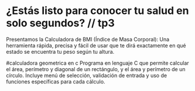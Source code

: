 # ¿Estás listo para conocer tu salud en solo segundos? // tp3
 Presentamos la Calculadora de BMI (Índice de Masa Corporal):
Una herramienta rápida, precisa y fácil de usar que te dirá exactamente en qué estado se encuentra tu peso según tu altura.

#calculadora geometrica en c
Programa en lenguaje C que permite calcular el área, perímetro y diagonal de un rectángulo, y el área y perímetro de un círculo. Incluye menú de selección, validación de entrada y uso de funciones específicas para cada cálculo.
